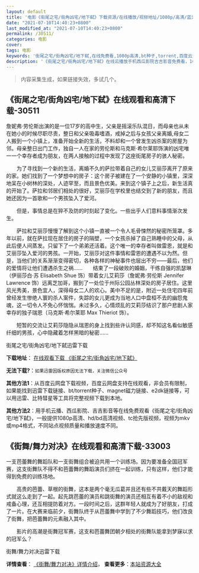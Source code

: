 ```yaml
---
layout: default
title: '电影《街尾之宅/街角凶宅/地下弑》下载资源/在线播放/视频地址/1080p/高清/蓝光'
date: "2021-07-10T14:40:23+0800"
last_modified_at: "2021-07-10T14:40:23+0800"
permalink: /30511/
categories: 电影
cover:
tags: 电影
keywords: '街尾之宅/街角凶宅/地下弑,在线免费看,1080p高清,bt种子,torrent,百度云盘,magnet,磁力链,迅雷下载资源'
description: '《街尾之宅/街角凶宅/地下弑》在线云播放手机西瓜影院吉吉影音免费看，1080p高清bd/hd未删减完整版和tc抢先枪版，mkv/mp4格式，附带bt/torrent种子、magnet/磁力链、百度云盘、网盘资源迅雷下载链接'
---
```


>内容采集生成，如果链接失效，多试几个。


## 《街尾之宅/街角凶宅/地下弑》在线观看和高清下载-30511

詹妮弗&middot;劳伦斯出演的是一位17岁的高中生，父亲是摇滚乐队混日，而母亲也从未在她小的时候尽职尽责，整日和父亲吸毒嗜酒，戒掉之后与女孩父亲离婚,母女二人搬到一个小镇上，准备开始全新的生活，不料却和一个曾发生凶杀案的房屋为邻。母亲整日出门工作，独自一人在家的劳伦斯和马克斯&middot;希尔莱耶饰演的凶宅唯一一个幸存者成为朋友，在两人接触的过程中发现了这座街尾房子的骇人秘密。</p>　　为了寻找到一个新的生活，离婚不久的萨拉带着自己的女儿艾丽莎离开了原来的家。她们找到了一个梦想中的房子：这个房子被建在了一个安静的小镇里，深深地呆在小树林的深处，人迹罕至，而且景色优美。来到这个镇子上之后，新生活真的开始了。萨拉和邻居们相处的很好，艾丽莎在学校里也结交到了新的朋友，而且她还因为一首歌和一个男孩坠入了爱河。</p>　　但是，事情总是在猝不及防的时刻起了变化。一些出乎人们意料事情渐次发生。</p>　　萨拉和艾丽莎慢慢了解到这个小镇一直被一个令人毛骨悚然的秘密所笼罩。多年以前，就在萨拉现在居住的房子的隔壁，一个女孩杀掉了自己熟睡中的父母，从此后便人间蒸发。只留下了一个弟弟还活着。这个唯一的幸存者叫做雷恩，就是和艾丽莎坠入爱河的男孩。一开始，艾丽莎对这件事情和雷恩的遭遇不以为然。但是，当他们的关系渐渐变得密切，各种各样的神秘事件也层出不穷&mdash;—最后，他们的爱情将让他们遭遇杀生之祸&hellip;…　　结束了一段破败的婚姻，干练自强的凯瑟琳（伊丽莎白·苏 Elisabeth Shue 饰）带着女儿艾莉莎（詹妮弗&middot;劳伦斯 Jennifer Lawrence 饰）远离芝加哥，搬到了一处位于州际公园丛林深处的房子居住。这里风光秀美，景色宜人，深得母女二人的欢心。美中不足的是，附近一处住宅四年前曾经发生惨绝人寰的杀人案件，失踪的女儿更成为当地人口中盘桓不去的幽怨鬼魂，这一切令人不免心怀惴惴。未过多久，心情烦乱的艾莉莎结识了那户悲剧人家幸存的独子瑞恩（马克斯·希尔莱耶 Max Thieriot 饰）。</p>　　短暂的交流让艾莉莎隐隐从瑞恩的身上找到些许认同感，却不知这名看似敏感纤细的男孩，心中隐藏着怎样黑暗的秘密&hellip;…


街尾之宅/街角凶宅/地下弑迅雷下载

**下载地址**： [在线观看下载 《街尾之宅/街角凶宅/地下弑》](https://www.993dy.com//vod-detail-id-18199.html) 


**无法下载?**：`如果迅雷因版权原因无法下载，关注微信公众号 `

**其他方法1**：从百度云网盘下载视频，百度云网盘支持在线观看，非会员有限制，如果能找到迅雷下载链接、bt/torrent种子、magnet磁力链接、e2dk链接等，可以用迅雷、比特彗星等工具将完整视频下载到本地。

**其他方法2**：用手机云播、西瓜影院、吉吉影音等在线免费观看《街尾之宅/街角凶宅/地下弑》，一般提供1080p高清、hd/bd高清视频、tc抢先版视频，视频为mkv或mp4格式，不同站点视频质量和播放速度不同。


## 《街舞/舞力对决》在线观看和高清下载-33003

一支芭蕾舞的舞蹈队和一支街舞组合被迫共用一个训练场。因为要准备全国冠军赛，这支街舞队不得不和芭蕾舞的舞蹈演员们挤在一起训练，只有这样，他们才能得到免费的训练场地。</p>　　高贵的芭蕾、草根的街舞，这本是两个毫无瓜葛并且还有些不共戴天的舞蹈形式就这么走到了一起。起先跳芭蕾的演员和跳街舞的演员还相互有着不小的敌视和戒备心理，还互相提防着对方。一段时间之后，这群年轻人就成为了好朋友，打成了一片。在大赛来临前夕，街舞队终于从芭蕾舞中学到了不少舞蹈技巧，他们改良了街舞，把芭蕾舞的元素融入其中。</p>　　影片的高潮是街舞冠军赛，这支和芭蕾舞团朝夕相处的街舞队能拿到梦寐以求的冠军么？</p>


街舞/舞力对决迅雷下载

**详情查看**： [《街舞/舞力对决》详情介绍](/movie/33003/)， **查看更多**：[本站资源大全](/movie/t/all/)

